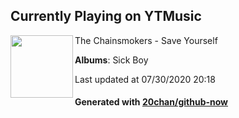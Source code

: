 ## Currently Playing on YTMusic

[<img align="left" width="100" src="https://lh3.googleusercontent.com/lGx3KnRU7kYkeooolsSW6Y3FpYe-EelcZLWLAmdyWUdEmNunkwUtgWmHlcDsYOFuJdl2WDkyW5F830A5eA">](https://music.youtube.com/channel/UCQgUHOPJJrmzCjExg-ISupA)

The Chainsmokers - Save Yourself

**Albums**: Sick Boy

Last updated at 07/30/2020 20:18

#### Generated with [20chan/github-now](https://github.com/20chan/github-now)


<!--
**20chan/20chan** is a ✨ _special_ ✨ repository because its `README.md` (this file) appears on your GitHub profile.

Here are some ideas to get you started:

- 🔭 I’m currently working on ...
- 🌱 I’m currently learning ...
- 👯 I’m looking to collaborate on ...
- 🤔 I’m looking for help with ...
- 💬 Ask me about ...
- 📫 How to reach me: ...
- 😄 Pronouns: ...
- ⚡ Fun fact: ...
-->
